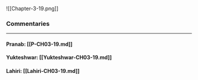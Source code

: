 ![[Chapter-3-19.png]]

### Commentaries

---

#### Pranab: [[P-CH03-19.md]]

#### Yukteshwar: [[Yukteshwar-CH03-19.md]]

#### Lahiri: [[Lahiri-CH03-19.md]]
